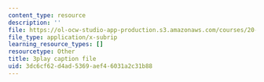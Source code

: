 ```yaml
---
content_type: resource
description: ''
file: https://ol-ocw-studio-app-production.s3.amazonaws.com/courses/20-219-becoming-the-next-bill-nye-writing-and-hosting-the-educational-show-january-iap-2015/3dc6cf62d4ad5369aef46031a2c31b88_W1TMyIn2SIg.vtt
file_type: application/x-subrip
learning_resource_types: []
resourcetype: Other
title: 3play caption file
uid: 3dc6cf62-d4ad-5369-aef4-6031a2c31b88
---
```

